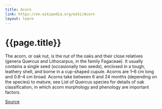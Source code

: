 ```yaml
---
title: Acorn
link: https://en.wikipedia.org/wiki/Acorn
layout: learn
---
```

# {{page.title}}

The acorn, or oak nut, is the nut of the oaks and their close relatives (genera Quercus and Lithocarpus, in the family Fagaceae). It usually contains a single seed (occasionally two seeds), enclosed in a tough, leathery shell, and borne in a cup-shaped cupule. Acorns are 1–6 cm long and 0.8–4 cm broad. Acorns take between 6 and 24 months (depending on the species) to mature; see List of Quercus species for details of oak classification, in which acorn morphology and phenology are important factors.

[Source](page.link)
